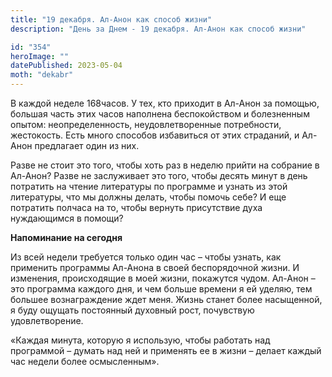```yaml
---
title: "19 декабря. Ал-Анон как способ жизни"
description: "День за Днем - 19 декабря. Ал-Анон как способ жизни"

id: "354"
heroImage: ""
datePublished: 2023-05-04
moth: "dekabr"
---
```


В каждой неделе 168часов. У тех, кто приходит в Ал-Анон за помощью, большая
часть этих часов наполнена беспокойством и болезненным опытом:
неопределенность, неудовлетворенные потребности, жестокость. Есть много
способов избавиться от этих страданий, и Ал-Анон предлагает один из них.

Разве не стоит это того, чтобы хоть раз в неделю прийти на собрание в Ал-Анон?
Разве не заслуживает это того, чтобы десять минут в день потратить на чтение
литературы по программе и узнать из этой литературы, что мы должны делать,
чтобы помочь себе? И еще потратить полчаса на то, чтобы вернуть присутствие
духа нуждающимся в помощи?

**Напоминание на сегодня**

Из всей недели требуется только один час – чтобы узнать, как применить
программы Ал-Анона в своей беспорядочной жизни. И изменения, происходящие в
моей жизни, покажутся чудом. Ал-Анон – это программа каждого дня, и чем больше
времени я ей уделяю, тем большее вознаграждение ждет меня. Жизнь станет более
насыщенной, я буду ощущать постоянный духовный рост, почувствую
удовлетворение.

«Каждая минута, которую я использую, чтобы работать над программой – думать
над ней и применять ее в жизни – делает каждый час недели более осмысленным».
